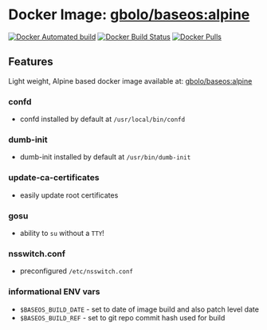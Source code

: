 # Docker Image: [gbolo/baseos:alpine](https://hub.docker.com/r/gbolo/baseos/)

[![Docker Automated build](https://img.shields.io/docker/automated/gbolo/baseos.svg)]()
[![Docker Build Status](https://img.shields.io/docker/build/gbolo/baseos.svg)]()
[![Docker Pulls](https://img.shields.io/docker/pulls/gbolo/baseos.svg)]()

## Features

Light weight, Alpine based docker image available at: [gbolo/baseos:alpine](https://hub.docker.com/r/gbolo/baseos/)

### confd
 - confd installed by default at `/usr/local/bin/confd`

### dumb-init
 - dumb-init installed by default at `/usr/bin/dumb-init`

### update-ca-certificates
 - easily update root certificates

### gosu
 - ability to `su` without a `TTY`!

### nsswitch.conf
 - preconfigured `/etc/nsswitch.conf`

### informational ENV vars
 - `$BASEOS_BUILD_DATE` - set to date of image build and also patch level date
 - `$BASEOS_BUILD_REF` - set to git repo commit hash used for build

